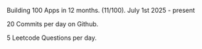 Building 100 Apps in 12 months. (11/100). July 1st 2025 - present

20 Commits per day on Github. 

5 Leetcode Questions per day.

